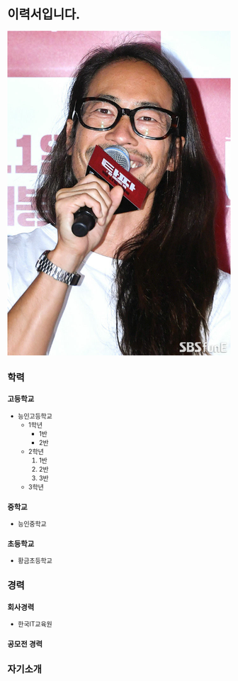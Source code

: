 # 이력서입니다.
 ![Image of Yaktocat](https://github.com/dudrjs9002/smart_factory/blob/master/12.jpg)
##  학력

###  고등학교
 * 능인고등학교
   - 1학년
     - 1반
     - 2반
   - 2학년
     1. 1반
     2. 2반
     3. 3반
   - 3학년
###  중학교
 - 능인중학교

###  초등학교
 - 황금초등학교

##  경력

###  회사경력
 - 한국IT교육원

###  공모전 경력

##  자기소개
